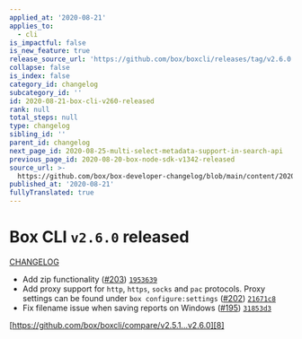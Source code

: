```yaml
---
applied_at: '2020-08-21'
applies_to:
  - cli
is_impactful: false
is_new_feature: true
release_source_url: 'https://github.com/box/boxcli/releases/tag/v2.6.0'
collapse: false
is_index: false
category_id: changelog
subcategory_id: ''
id: 2020-08-21-box-cli-v260-released
rank: null
total_steps: null
type: changelog
sibling_id: ''
parent_id: changelog
next_page_id: 2020-08-25-multi-select-metadata-support-in-search-api
previous_page_id: 2020-08-20-box-node-sdk-v1342-released
source_url: >-
  https://github.com/box/box-developer-changelog/blob/main/content/2020/08-21-box-cli-v260-released.md
published_at: '2020-08-21'
fullyTranslated: true
---
```

# Box CLI `v2.6.0` released

[CHANGELOG][1]

* Add zip functionality ([#203][2]) [`1953639`][3]
* Add proxy support for `http`, `https`, `socks` and `pac` protocols. Proxy settings can be found under `box configure:settings` ([#202][4]) [`21671c8`][5]
* Fix filename issue when saving reports on Windows ([#195][6]) [`31853d3`][7]

[https://github.com/box/boxcli/compare/v2.5.1...v2.6.0][8]

[1]: https://github.com/box/boxcli/blob/master/CHANGELOG.md#260-2020-08-20

[2]: https://github.com/box/boxcli/issues/203

[3]: https://github.com/box/boxcli/commit/1953639fe78def22e9c9d392e784577fc089f842

[4]: https://github.com/box/boxcli/issues/202

[5]: https://github.com/box/boxcli/commit/21671c854a3fe835eb46df6e640fa2237d23a313

[6]: https://github.com/box/boxcli/issues/195

[7]: https://github.com/box/boxcli/commit/31853d30e9e20a1dc6967a8277fa38165ca671f4

[8]: https://github.com/box/boxcli/compare/v2.5.1...v2.6.0

